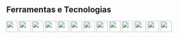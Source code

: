 ## Ferramentas e Tecnologias

<div style="displa:flex;flex-direction:row"><img loading="lazy" src="https://cdn.jsdelivr.net/gh/devicons/devicon/icons/git/git-original.svg" width="30" height="30"/>
<img src="https://cdn.jsdelivr.net/gh/devicons/devicon@latest/icons/androidstudio/androidstudio-original.svg" width="30" height="30"/>
<img src="https://cdn.jsdelivr.net/gh/devicons/devicon@latest/icons/azuresqldatabase/azuresqldatabase-original.svg" width="30" height="30"/>
            <img src="https://cdn.jsdelivr.net/gh/devicons/devicon@latest/icons/bootstrap/bootstrap-original.svg"  width="30" height="30"/>
            <img src="https://cdn.jsdelivr.net/gh/devicons/devicon@latest/icons/csharp/csharp-original.svg" width="30" height="30" />
            <img src="https://cdn.jsdelivr.net/gh/devicons/devicon@latest/icons/css3/css3-original.svg" width="30" height="30" />
            <img src="https://cdn.jsdelivr.net/gh/devicons/devicon@latest/icons/docker/docker-original.svg" width="30" height="30" />
            <img src="https://cdn.jsdelivr.net/gh/devicons/devicon@latest/icons/figma/figma-original.svg" width="30" height="30" />
            <img src="https://cdn.jsdelivr.net/gh/devicons/devicon@latest/icons/git/git-original.svg" width="30" height="30" />
            <img src="https://cdn.jsdelivr.net/gh/devicons/devicon@latest/icons/github/github-original.svg"  width="30" height="30"/>
            <img src="https://cdn.jsdelivr.net/gh/devicons/devicon@latest/icons/java/java-original.svg"  width="30" height="30"/>
            <img src="https://cdn.jsdelivr.net/gh/devicons/devicon@latest/icons/javascript/javascript-original.svg"  width="30" height="30"/>
            <img src="https://cdn.jsdelivr.net/gh/devicons/devicon@latest/icons/linux/linux-original.svg"  width="30" height="30"/></div>
          
          

